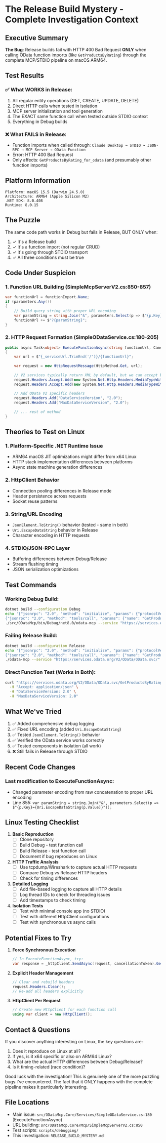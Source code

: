 # The Release Build Mystery - Complete Investigation Context

## Executive Summary

**The Bug**: Release builds fail with HTTP 400 Bad Request **ONLY** when calling OData function imports (like `GetProductsByRating`) through the complete MCP/STDIO pipeline on macOS ARM64.

## Test Results

### ✅ What WORKS in Release:
1. All regular entity operations (GET, CREATE, UPDATE, DELETE)
2. Direct HTTP calls when tested in isolation
3. MCP server initialization and tool generation
4. The EXACT same function call when tested outside STDIO context
5. Everything in Debug builds

### ❌ What FAILS in Release:
- Function imports when called through: `Claude Desktop → STDIO → JSON-RPC → MCP Server → OData Function`
- Error: HTTP 400 Bad Request
- Only affects: `GetProductsByRating_for_odata` (and presumably other function imports)

## Platform Information
```
Platform: macOS 15.5 (Darwin 24.5.0)
Architecture: ARM64 (Apple Silicon M2)
.NET SDK: 8.0.408
Runtime: 8.0.15
```

## The Puzzle

The same code path works in Debug but fails in Release, BUT ONLY when:
1. ✓ It's a Release build
2. ✓ It's a function import (not regular CRUD)
3. ✓ It's going through STDIO transport
4. ✓ All three conditions must be true

## Code Under Suspicion

### 1. Function URL Building (SimpleMcpServerV2.cs:850-857)
```csharp
var functionUrl = functionImport.Name;
if (parameters.Any())
{
    // Build query string with proper URL encoding
    var paramString = string.Join("&", parameters.Select(p => $"{p.Key}={Uri.EscapeDataString(p.Value)}"));
    functionUrl += $"?{paramString}";
}
```

### 2. HTTP Request Formation (SimpleODataService.cs:180-205)
```csharp
public async Task<object> ExecuteFunctionAsync(string functionUrl, CancellationToken cancellationToken = default)
{
    var url = $"{_serviceUrl.TrimEnd('/')}/{functionUrl}";
    
    var request = new HttpRequestMessage(HttpMethod.Get, url);
    
    // V2 services typically return XML by default, but we can accept both
    request.Headers.Accept.Add(new System.Net.Http.Headers.MediaTypeWithQualityHeaderValue("application/atom+xml"));
    request.Headers.Accept.Add(new System.Net.Http.Headers.MediaTypeWithQualityHeaderValue("application/json"));
    
    // Add OData V2 specific headers
    request.Headers.Add("DataServiceVersion", "2.0");
    request.Headers.Add("MaxDataServiceVersion", "2.0");
    
    // ... rest of method
}
```

## Theories to Test on Linux

### 1. Platform-Specific .NET Runtime Issue
- ARM64 macOS JIT optimizations might differ from x64 Linux
- HTTP stack implementation differences between platforms
- Async state machine generation differences

### 2. HttpClient Behavior
- Connection pooling differences in Release mode
- Header persistence across requests
- Socket reuse patterns

### 3. String/URL Encoding
- `JsonElement.ToString()` behavior (tested - same in both)
- `Uri.EscapeDataString` behavior in Release
- Character encoding in HTTP requests

### 4. STDIO/JSON-RPC Layer
- Buffering differences between Debug/Release
- Stream flushing timing
- JSON serialization optimizations

## Test Commands

### Working Debug Build:
```bash
dotnet build --configuration Debug
echo '{"jsonrpc": "2.0", "method": "initialize", "params": {"protocolVersion": "2024-11-05", "capabilities": {}, "clientInfo": {"name": "test-client", "version": "1.0.0"}}, "id": 1}
{"jsonrpc": "2.0", "method": "tools/call", "params": {"name": "GetProductsByRating_for_odata", "arguments": {"rating": 3}}, "id": 2}' | \
./src/ODataMcp/bin/Debug/net8.0/odata-mcp --service "https://services.odata.org/V2/OData/OData.svc/" --pagination-hints
```

### Failing Release Build:
```bash
dotnet build --configuration Release
echo '{"jsonrpc": "2.0", "method": "initialize", "params": {"protocolVersion": "2024-11-05", "capabilities": {}, "clientInfo": {"name": "test-client", "version": "1.0.0"}}, "id": 1}
{"jsonrpc": "2.0", "method": "tools/call", "params": {"name": "GetProductsByRating_for_odata", "arguments": {"rating": 3}}, "id": 2}' | \
./odata-mcp --service "https://services.odata.org/V2/OData/OData.svc/" --pagination-hints
```

### Direct Function Test (Works in Both):
```bash
curl "https://services.odata.org/V2/OData/OData.svc/GetProductsByRating?rating=3" \
  -H "Accept: application/json" \
  -H "DataServiceVersion: 2.0" \
  -H "MaxDataServiceVersion: 2.0"
```

## What We've Tried

1. ✅ Added comprehensive debug logging
2. ✅ Fixed URL encoding (added `Uri.EscapeDataString`)
3. ✅ Tested `JsonElement.ToString()` behavior
4. ✅ Verified the OData service works correctly
5. ✅ Tested components in isolation (all work)
6. ❌ Still fails in Release through STDIO

## Recent Code Changes

### Last modification to ExecuteFunctionAsync:
- Changed parameter encoding from raw concatenation to proper URL encoding
- Line 855: `var paramString = string.Join("&", parameters.Select(p => $"{p.Key}={Uri.EscapeDataString(p.Value)}"));`

## Linux Testing Checklist

1. **Basic Reproduction**
   - [ ] Clone repository
   - [ ] Build Debug - test function call
   - [ ] Build Release - test function call
   - [ ] Document if bug reproduces on Linux

2. **HTTP Traffic Analysis**
   - [ ] Use tcpdump/Wireshark to capture actual HTTP requests
   - [ ] Compare Debug vs Release HTTP headers
   - [ ] Check for timing differences

3. **Detailed Logging**
   - [ ] Add file-based logging to capture all HTTP details
   - [ ] Log thread IDs to check for threading issues
   - [ ] Add timestamps to check timing

4. **Isolation Tests**
   - [ ] Test with minimal console app (no STDIO)
   - [ ] Test with different HttpClient configurations
   - [ ] Test with synchronous vs async calls

## Potential Fixes to Try

1. **Force Synchronous Execution**
   ```csharp
   // In ExecuteFunctionAsync, try:
   var response = _httpClient.SendAsync(request, cancellationToken).GetAwaiter().GetResult();
   ```

2. **Explicit Header Management**
   ```csharp
   // Clear and rebuild headers
   request.Headers.Clear();
   // Re-add all headers explicitly
   ```

3. **HttpClient Per Request**
   ```csharp
   // Create new HttpClient for each function call
   using var client = new HttpClient();
   ```

## Contact & Questions

If you discover anything interesting on Linux, the key questions are:
1. Does it reproduce on Linux at all?
2. If yes, is it x64 specific or also on ARM64 Linux?
3. What are the actual HTTP differences between Debug/Release?
4. Is it timing-related (race condition)?

Good luck with the investigation! This is genuinely one of the more puzzling bugs I've encountered. The fact that it ONLY happens with the complete pipeline makes it particularly interesting.

## File Locations

- Main issue: `src/ODataMcp.Core/Services/SimpleODataService.cs:180` (ExecuteFunctionAsync)
- URL building: `src/ODataMcp.Core/Mcp/SimpleMcpServerV2.cs:850`
- Test scripts: `scripts/debugging/`
- This investigation: `RELEASE_BUILD_MYSTERY.md`